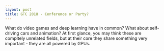 ```yaml
---
layout: post
title: GTC 2018 - Conference or Party?
---
```


What do video games and deep learning have in common? What about self-driving cars and animation? At first glance, you may think these are compltely unrelated fields, but at their core they share something very important - they are all powered by GPUs. 
